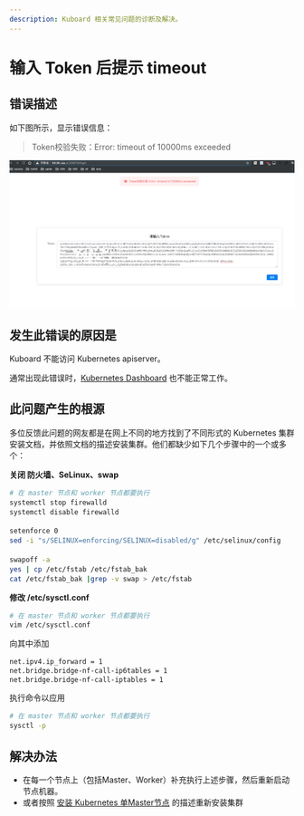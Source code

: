 ```yaml
---
description: Kuboard 相关常见问题的诊断及解决。
---
```


# 输入 Token 后提示 timeout

## 错误描述

如下图所示，显示错误信息：

> Token校验失败：Error: timeout of 10000ms exceeded

![Kubernetes教程：Kuboard中常见问题，Token校验超时](./timeout.assets/image-20190803165814924.png)



## 发生此错误的原因是

Kuboard 不能访问 Kubernetes apiserver。

通常出现此错误时，[Kubernetes Dashboard](https://kubernetes.io/docs/tasks/access-application-cluster/web-ui-dashboard/) 也不能正常工作。

## 此问题产生的根源

多位反馈此问题的网友都是在网上不同的地方找到了不同形式的 Kubernetes 集群安装文档，并依照文档的描述安装集群。他们都缺少如下几个步骤中的一个或多个：



**关闭 防火墙、SeLinux、swap**

``` sh
# 在 master 节点和 worker 节点都要执行
systemctl stop firewalld
systemctl disable firewalld

setenforce 0
sed -i "s/SELINUX=enforcing/SELINUX=disabled/g" /etc/selinux/config

swapoff -a
yes | cp /etc/fstab /etc/fstab_bak
cat /etc/fstab_bak |grep -v swap > /etc/fstab
```

**修改 /etc/sysctl.conf**

``` sh
# 在 master 节点和 worker 节点都要执行
vim /etc/sysctl.conf
```

向其中添加

```
net.ipv4.ip_forward = 1
net.bridge.bridge-nf-call-ip6tables = 1
net.bridge.bridge-nf-call-iptables = 1
```

执行命令以应用

```sh
# 在 master 节点和 worker 节点都要执行
sysctl -p
```

## 解决办法

* 在每一个节点上（包括Master、Worker）补充执行上述步骤，然后重新启动节点机器。
* 或者按照 [安装 Kubernetes 单Master节点](install) 的描述重新安装集群
